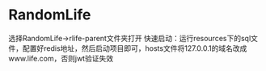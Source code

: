 # RandomLife
选择RandomLife->rlife-parent文件夹打开
快速启动：运行resources下的sql文件，配置好redis地址，然后启动项目即可，hosts文件将127.0.0.1的域名改成www.life.com，否则jwt验证失效
